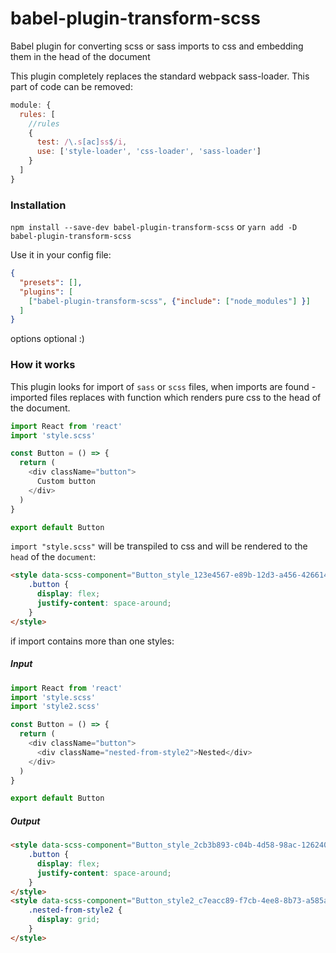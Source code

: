 # babel-plugin-transform-scss

Babel plugin for converting scss or sass imports to css and embedding them in the head of the document

This plugin completely replaces the standard webpack sass-loader. This part of code can be removed:

```javascript
module: {
  rules: [
    //rules
    {
      test: /\.s[ac]ss$/i,
      use: ['style-loader', 'css-loader', 'sass-loader']
    }
  ]
}
```

### Installation

`npm install --save-dev babel-plugin-transform-scss` or `yarn add -D babel-plugin-transform-scss`

Use it in your config file:

```json
{
  "presets": [],
  "plugins": [
    ["babel-plugin-transform-scss", {"include": ["node_modules"] }]
  ]
}
```

options optional :)

### How it works

This plugin looks for import of `sass` or `scss` files, when imports are found - imported files replaces with function which renders pure css to the head of the document.

```javascript
import React from 'react'
import 'style.scss'

const Button = () => {
  return (
    <div className="button">
      Custom button
    </div>
  )
}

export default Button
```

`import "style.scss"` will be transpiled to css and will be rendered to the `head` of the `document`:

```html
<style data-scss-component="Button_style_123e4567-e89b-12d3-a456-426614174000">
    .button {
      display: flex;
      justify-content: space-around;
    }
</style>
```

if import contains more than one styles:


##### Input
```javascript
import React from 'react'
import 'style.scss'
import 'style2.scss'

const Button = () => {
  return (
    <div className="button">
      <div className="nested-from-style2">Nested</div>
    </div>
  )
}

export default Button
```
##### Output
```html
<style data-scss-component="Button_style_2cb3b893-c04b-4d58-98ac-1262408e7557">
    .button {
      display: flex;
      justify-content: space-around;
    }
</style>
<style data-scss-component="Button_style2_c7eacc89-f7cb-4ee8-8b73-a585a11fa527">
    .nested-from-style2 {
      display: grid;
    }
</style>
```

